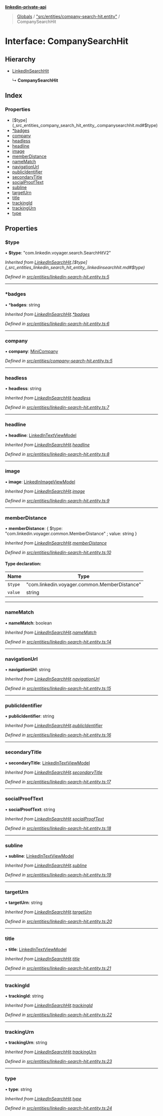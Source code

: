 **[linkedin-private-api](../README.md)**

> [Globals](../globals.md) / ["src/entities/company-search-hit.entity"](../modules/_src_entities_company_search_hit_entity_.md) / CompanySearchHit

# Interface: CompanySearchHit

## Hierarchy

* [LinkedInSearchHit](_src_entities_linkedin_search_hit_entity_.linkedinsearchhit.md)

  ↳ **CompanySearchHit**

## Index

### Properties

* [$type](_src_entities_company_search_hit_entity_.companysearchhit.md#$type)
* [*badges](_src_entities_company_search_hit_entity_.companysearchhit.md#*badges)
* [company](_src_entities_company_search_hit_entity_.companysearchhit.md#company)
* [headless](_src_entities_company_search_hit_entity_.companysearchhit.md#headless)
* [headline](_src_entities_company_search_hit_entity_.companysearchhit.md#headline)
* [image](_src_entities_company_search_hit_entity_.companysearchhit.md#image)
* [memberDistance](_src_entities_company_search_hit_entity_.companysearchhit.md#memberdistance)
* [nameMatch](_src_entities_company_search_hit_entity_.companysearchhit.md#namematch)
* [navigationUrl](_src_entities_company_search_hit_entity_.companysearchhit.md#navigationurl)
* [publicIdentifier](_src_entities_company_search_hit_entity_.companysearchhit.md#publicidentifier)
* [secondaryTitle](_src_entities_company_search_hit_entity_.companysearchhit.md#secondarytitle)
* [socialProofText](_src_entities_company_search_hit_entity_.companysearchhit.md#socialprooftext)
* [subline](_src_entities_company_search_hit_entity_.companysearchhit.md#subline)
* [targetUrn](_src_entities_company_search_hit_entity_.companysearchhit.md#targeturn)
* [title](_src_entities_company_search_hit_entity_.companysearchhit.md#title)
* [trackingId](_src_entities_company_search_hit_entity_.companysearchhit.md#trackingid)
* [trackingUrn](_src_entities_company_search_hit_entity_.companysearchhit.md#trackingurn)
* [type](_src_entities_company_search_hit_entity_.companysearchhit.md#type)

## Properties

### $type

•  **$type**: \"com.linkedin.voyager.search.SearchHitV2\"

*Inherited from [LinkedInSearchHit](_src_entities_linkedin_search_hit_entity_.linkedinsearchhit.md).[$type](_src_entities_linkedin_search_hit_entity_.linkedinsearchhit.md#$type)*

*Defined in [src/entities/linkedin-search-hit.entity.ts:5](https://github.com/eilonmore/linkedin-private-api/blob/a50722e/src/entities/linkedin-search-hit.entity.ts#L5)*

___

### *badges

•  ***badges**: string

*Inherited from [LinkedInSearchHit](_src_entities_linkedin_search_hit_entity_.linkedinsearchhit.md).[*badges](_src_entities_linkedin_search_hit_entity_.linkedinsearchhit.md#*badges)*

*Defined in [src/entities/linkedin-search-hit.entity.ts:6](https://github.com/eilonmore/linkedin-private-api/blob/a50722e/src/entities/linkedin-search-hit.entity.ts#L6)*

___

### company

•  **company**: [MiniCompany](_src_entities_mini_company_entity_.minicompany.md)

*Defined in [src/entities/company-search-hit.entity.ts:5](https://github.com/eilonmore/linkedin-private-api/blob/a50722e/src/entities/company-search-hit.entity.ts#L5)*

___

### headless

•  **headless**: string

*Inherited from [LinkedInSearchHit](_src_entities_linkedin_search_hit_entity_.linkedinsearchhit.md).[headless](_src_entities_linkedin_search_hit_entity_.linkedinsearchhit.md#headless)*

*Defined in [src/entities/linkedin-search-hit.entity.ts:7](https://github.com/eilonmore/linkedin-private-api/blob/a50722e/src/entities/linkedin-search-hit.entity.ts#L7)*

___

### headline

•  **headline**: [LinkedInTextViewModel](_src_entities_linkedin_text_view_model_entity_.linkedintextviewmodel.md)

*Inherited from [LinkedInSearchHit](_src_entities_linkedin_search_hit_entity_.linkedinsearchhit.md).[headline](_src_entities_linkedin_search_hit_entity_.linkedinsearchhit.md#headline)*

*Defined in [src/entities/linkedin-search-hit.entity.ts:8](https://github.com/eilonmore/linkedin-private-api/blob/a50722e/src/entities/linkedin-search-hit.entity.ts#L8)*

___

### image

•  **image**: [LinkedInImageViewModel](_src_entities_linkedin_image_view_model_entity_.linkedinimageviewmodel.md)

*Inherited from [LinkedInSearchHit](_src_entities_linkedin_search_hit_entity_.linkedinsearchhit.md).[image](_src_entities_linkedin_search_hit_entity_.linkedinsearchhit.md#image)*

*Defined in [src/entities/linkedin-search-hit.entity.ts:9](https://github.com/eilonmore/linkedin-private-api/blob/a50722e/src/entities/linkedin-search-hit.entity.ts#L9)*

___

### memberDistance

•  **memberDistance**: { $type: \"com.linkedin.voyager.common.MemberDistance\" ; value: string  }

*Inherited from [LinkedInSearchHit](_src_entities_linkedin_search_hit_entity_.linkedinsearchhit.md).[memberDistance](_src_entities_linkedin_search_hit_entity_.linkedinsearchhit.md#memberdistance)*

*Defined in [src/entities/linkedin-search-hit.entity.ts:10](https://github.com/eilonmore/linkedin-private-api/blob/a50722e/src/entities/linkedin-search-hit.entity.ts#L10)*

#### Type declaration:

Name | Type |
------ | ------ |
`$type` | \"com.linkedin.voyager.common.MemberDistance\" |
`value` | string |

___

### nameMatch

•  **nameMatch**: boolean

*Inherited from [LinkedInSearchHit](_src_entities_linkedin_search_hit_entity_.linkedinsearchhit.md).[nameMatch](_src_entities_linkedin_search_hit_entity_.linkedinsearchhit.md#namematch)*

*Defined in [src/entities/linkedin-search-hit.entity.ts:14](https://github.com/eilonmore/linkedin-private-api/blob/a50722e/src/entities/linkedin-search-hit.entity.ts#L14)*

___

### navigationUrl

•  **navigationUrl**: string

*Inherited from [LinkedInSearchHit](_src_entities_linkedin_search_hit_entity_.linkedinsearchhit.md).[navigationUrl](_src_entities_linkedin_search_hit_entity_.linkedinsearchhit.md#navigationurl)*

*Defined in [src/entities/linkedin-search-hit.entity.ts:15](https://github.com/eilonmore/linkedin-private-api/blob/a50722e/src/entities/linkedin-search-hit.entity.ts#L15)*

___

### publicIdentifier

•  **publicIdentifier**: string

*Inherited from [LinkedInSearchHit](_src_entities_linkedin_search_hit_entity_.linkedinsearchhit.md).[publicIdentifier](_src_entities_linkedin_search_hit_entity_.linkedinsearchhit.md#publicidentifier)*

*Defined in [src/entities/linkedin-search-hit.entity.ts:16](https://github.com/eilonmore/linkedin-private-api/blob/a50722e/src/entities/linkedin-search-hit.entity.ts#L16)*

___

### secondaryTitle

•  **secondaryTitle**: [LinkedInTextViewModel](_src_entities_linkedin_text_view_model_entity_.linkedintextviewmodel.md)

*Inherited from [LinkedInSearchHit](_src_entities_linkedin_search_hit_entity_.linkedinsearchhit.md).[secondaryTitle](_src_entities_linkedin_search_hit_entity_.linkedinsearchhit.md#secondarytitle)*

*Defined in [src/entities/linkedin-search-hit.entity.ts:17](https://github.com/eilonmore/linkedin-private-api/blob/a50722e/src/entities/linkedin-search-hit.entity.ts#L17)*

___

### socialProofText

•  **socialProofText**: string

*Inherited from [LinkedInSearchHit](_src_entities_linkedin_search_hit_entity_.linkedinsearchhit.md).[socialProofText](_src_entities_linkedin_search_hit_entity_.linkedinsearchhit.md#socialprooftext)*

*Defined in [src/entities/linkedin-search-hit.entity.ts:18](https://github.com/eilonmore/linkedin-private-api/blob/a50722e/src/entities/linkedin-search-hit.entity.ts#L18)*

___

### subline

•  **subline**: [LinkedInTextViewModel](_src_entities_linkedin_text_view_model_entity_.linkedintextviewmodel.md)

*Inherited from [LinkedInSearchHit](_src_entities_linkedin_search_hit_entity_.linkedinsearchhit.md).[subline](_src_entities_linkedin_search_hit_entity_.linkedinsearchhit.md#subline)*

*Defined in [src/entities/linkedin-search-hit.entity.ts:19](https://github.com/eilonmore/linkedin-private-api/blob/a50722e/src/entities/linkedin-search-hit.entity.ts#L19)*

___

### targetUrn

•  **targetUrn**: string

*Inherited from [LinkedInSearchHit](_src_entities_linkedin_search_hit_entity_.linkedinsearchhit.md).[targetUrn](_src_entities_linkedin_search_hit_entity_.linkedinsearchhit.md#targeturn)*

*Defined in [src/entities/linkedin-search-hit.entity.ts:20](https://github.com/eilonmore/linkedin-private-api/blob/a50722e/src/entities/linkedin-search-hit.entity.ts#L20)*

___

### title

•  **title**: [LinkedInTextViewModel](_src_entities_linkedin_text_view_model_entity_.linkedintextviewmodel.md)

*Inherited from [LinkedInSearchHit](_src_entities_linkedin_search_hit_entity_.linkedinsearchhit.md).[title](_src_entities_linkedin_search_hit_entity_.linkedinsearchhit.md#title)*

*Defined in [src/entities/linkedin-search-hit.entity.ts:21](https://github.com/eilonmore/linkedin-private-api/blob/a50722e/src/entities/linkedin-search-hit.entity.ts#L21)*

___

### trackingId

•  **trackingId**: string

*Inherited from [LinkedInSearchHit](_src_entities_linkedin_search_hit_entity_.linkedinsearchhit.md).[trackingId](_src_entities_linkedin_search_hit_entity_.linkedinsearchhit.md#trackingid)*

*Defined in [src/entities/linkedin-search-hit.entity.ts:22](https://github.com/eilonmore/linkedin-private-api/blob/a50722e/src/entities/linkedin-search-hit.entity.ts#L22)*

___

### trackingUrn

•  **trackingUrn**: string

*Inherited from [LinkedInSearchHit](_src_entities_linkedin_search_hit_entity_.linkedinsearchhit.md).[trackingUrn](_src_entities_linkedin_search_hit_entity_.linkedinsearchhit.md#trackingurn)*

*Defined in [src/entities/linkedin-search-hit.entity.ts:23](https://github.com/eilonmore/linkedin-private-api/blob/a50722e/src/entities/linkedin-search-hit.entity.ts#L23)*

___

### type

•  **type**: string

*Inherited from [LinkedInSearchHit](_src_entities_linkedin_search_hit_entity_.linkedinsearchhit.md).[type](_src_entities_linkedin_search_hit_entity_.linkedinsearchhit.md#type)*

*Defined in [src/entities/linkedin-search-hit.entity.ts:24](https://github.com/eilonmore/linkedin-private-api/blob/a50722e/src/entities/linkedin-search-hit.entity.ts#L24)*
